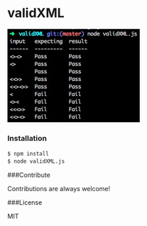 # validXML
![pic](./screenshot.jpg)
### Installation
```sh
$ npm install
$ node validXML.js 
```


###Contribute

Contributions are always welcome!


###License

MIT